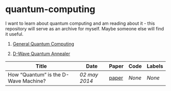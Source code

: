 # quantum-computing

I want to learn about quantum computing and am reading about it - this repository will serve as an archive for myself. Maybe someone else will find it useful.

1. [General Quantum Computing](#general)



2. [D-Wave Quantum Annealer](#dwave)

|Title|Date|Paper|Code|Labels|
|---|---|---|---|---|
| How “Quantum” is the D-Wave Machine? | _02 may 2014_ | [paper](https://people.eecs.berkeley.edu/~vazirani/pubs/dwave.pdf) | _None_ | _None_ | 
